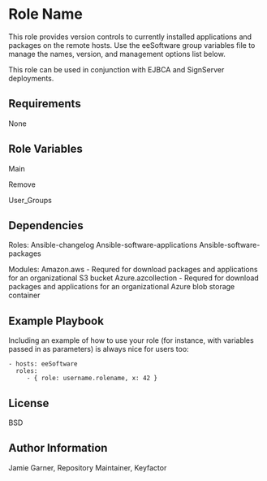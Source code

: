 Role Name
=========

This role provides version controls to currently installed applications and packages on the remote hosts. Use the eeSoftware group variables file to manage the names, version, and management options list below.

This role can be used in conjunction with EJBCA and SignServer deployments.

Requirements
------------

None

Role Variables
--------------

Main

Remove

User_Groups


Dependencies
------------
Roles:
Ansible-changelog
Ansible-software-applications
Ansible-software-packages

Modules:
Amazon.aws - Requred for download packages and applications for an organizational S3 bucket
Azure.azcollection - Requred for download packages and applications for an organizational Azure blob storage container

Example Playbook
----------------

Including an example of how to use your role (for instance, with variables passed in as parameters) is always nice for users too:

    - hosts: eeSoftware
      roles:
         - { role: username.rolename, x: 42 }

License
-------

BSD

Author Information
------------------

Jamie Garner, Repository Maintainer, Keyfactor

